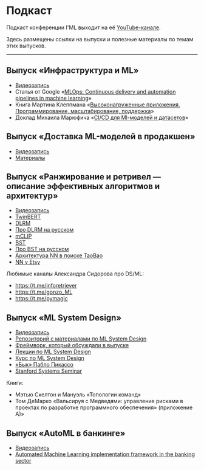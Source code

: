 # Подкаст

Подкаст конференции I'ML выходит на её [YouTube-канале](https://www.youtube.com/@iml_conf/).

Здесь размещены ссылки на выпуски и полезные материалы по темам этих выпусков.


***

## Выпуск «Инфраструктура и ML»

- [Видеозапись](https://youtu.be/dwttHuM47rE)
- Статья от Google «[MLOps: Continuous delivery and automation pipelines in machine learning](https://cutt.ly/0wKw50Xl )»
- Книга Мартина Клеппмана «[Высоконагруженные приложения. Программирование, масштабирование, поддержка](https://cutt.ly/GwKw6shl)»
- Доклад Михаила Марюфича «[CI/CD для Ml-моделей и датасетов](https://cutt.ly/swKw6EP8)» 

## Выпуск «Доставка ML-моделей в продакшен»

- [Видеозапись](https://youtu.be/dwttHuM47rE)
- [Материалы](https://aa-tolmachev.notion.site/ML-c518107dce254ddbbd11df9fddba5ef0)

## Выпуск «Ранжирование и ретривел — описание эффективных алгоритмов и архитектур»

- [Видеозапись](https://youtu.be/ncN4wZNwz94)
- [TwinBERT](https://arxiv.org/pdf/2002.06275.pdf) 
- [DLRM](https://arxiv.org/pdf/1906.00091.pdf) 
- [Про DLRM на русском](https://vk.com/@papersreaders-dlrm-deep-learning-recommendation-model-for-personalization) 
- [mCLIP](https://arxiv.org/pdf/2103.00020v1.pdf) 
- [BST](https://arxiv.org/pdf/1905.06874.pdf) 
- [Про BST на русском](https://youtu.be/dQu86dAsLHc?si=NBiJWj_zVS4IYh2M&t=1616)  
- [Архитектура NN в поиске TaoBao](https://arxiv.org/pdf/2106.09297.pdf) 
- [NN у Etsy](https://arxiv.org/pdf/2306.04833.pdf) 

Любимые каналы Александра Сидорова про DS/ML: 
- https://t.me/inforetriever 
- https://t.me/gonzo_ML 
- https://t.me/pymagic


## Выпуск «ML System Design»

- [Видеозапись](https://youtu.be/fea2IraVmw8)
- [Репозиторий с материалами по ML System Design](https://github.com/IrinaGoloshchapova/ml_system_design_doc_ru) 
- [Фреймворк, который обсуждали в выпуске](https://t.me/reliable_ml) 
- [Лекции по ML System Design](https://www.youtube.com/playlist?list=PL6NlGRxjE1DoguvO1fhx87_O-I9L7_bAY)  
- [Курс по ML System Design](https://ods.ai/tracks/ml-system-design-23)
- [«Бык» Пабло Пикассо](https://drawpaintacademy.com/the-bull/) 
- [Stanford Systems Seminar](https://systemsseminar.cs.stanford.edu/) 

Книги: 
- Мэтью Скелтон и Мануэль «Топологии команд» 
- Том ДеМарко «Вальсируя с Медведями: управление рисками в проектах по разработке программного обеспечения» (приложение А)»


## Выпуск «AutoML в банкинге»
- [Видеозапись](https://youtu.be/-k2un-pP07o)
- [Automated Machine Learning implementation
framework in the banking sector](https://run.unl.pt/bitstream/10362/134199/1/TCDMAA0122.pdf)